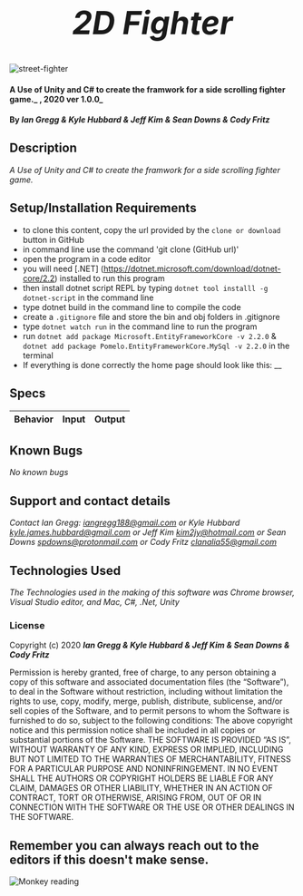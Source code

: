 <h1 align="center"><strong>

# _2D Fighter_ 
</strong></h1>
![street-fighter](https://media.giphy.com/media/PlgNz2gB8Q2fm/giphy.gif)

#### A Use of Unity and C# to create the framwork for a side scrolling fighter game._ , 2020 ver 1.0.0_

#### By _Ian Gregg & Kyle Hubbard &  Jeff Kim & Sean Downs & Cody Fritz_


## Description

_A Use of Unity and C# to create the framwork for a side scrolling fighter game._

## Setup/Installation Requirements

* to clone this content, copy the url provided by the `clone or download` button in GitHub
* in command line use the command 'git clone (GitHub url)'
* open the program in a code editor
* you will need [.NET] (https://dotnet.microsoft.com/download/dotnet-core/2.2) installed to run this program 
* then install dotnet script REPL by typing `dotnet tool installl -g dotnet-script` in the command line
* type dotnet build in the command line to compile the code
* create a `.gitignore` file and store the bin and obj folders in .gitignore
* type `dotnet watch run` in the command line to run the program
* run `dotnet add package Microsoft.EntityFrameworkCore -v 2.2.0`  &
`dotnet add package Pomelo.EntityFrameworkCore.MySql -v 2.2.0`
in the terminal
* If everything is done correctly the home page should look like this:
__

## Specs

| Behavior    | Input | Output |
| :---------- | ----- | -----: |



## Known Bugs

_No known bugs_

## Support and contact details

_Contact Ian Gregg: <iangregg188@gmail.com>
or
Kyle Hubbard <kyle.james.hubbard@gmail.com>
or
Jeff Kim <kim2jy@hotmail.com>
or 
Sean Downs <spdowns@protonmail.com>
or
Cody Fritz <clanalia55@gmail.com>_

## Technologies Used

_The Technologies used in the making of this software was Chrome browser, Visual Studio editor, and Mac, C#, .Net, Unity_

### License

Copyright (c) 2020 **_Ian Gregg & Kyle Hubbard &  Jeff Kim & Sean Downs & Cody Fritz_**

Permission is hereby granted, free of charge, to any person obtaining a copy of this software and associated documentation files (the “Software”), to deal in the Software without restriction, including without limitation the rights to use, copy, modify, merge, publish, distribute, sublicense, and/or sell copies of the Software, and to permit persons to whom the Software is furnished to do so, subject to the following conditions:
The above copyright notice and this permission notice shall be included in all copies or substantial portions of the Software.
THE SOFTWARE IS PROVIDED “AS IS”, WITHOUT WARRANTY OF ANY KIND, EXPRESS OR IMPLIED, INCLUDING BUT NOT LIMITED TO THE WARRANTIES OF MERCHANTABILITY, FITNESS FOR A PARTICULAR PURPOSE AND NONINFRINGEMENT. IN NO EVENT SHALL THE AUTHORS OR COPYRIGHT HOLDERS BE LIABLE FOR ANY CLAIM, DAMAGES OR OTHER LIABILITY, WHETHER IN AN ACTION OF CONTRACT, TORT OR OTHERWISE, ARISING FROM, OUT OF OR IN CONNECTION WITH THE SOFTWARE OR THE USE OR OTHER DEALINGS IN THE SOFTWARE.

## Remember you can always reach out to the editors if this doesn't make sense.
![Monkey reading](https://media.giphy.com/media/SiMcadhDEZDm93GmTL/giphy.gif)
</h1>
